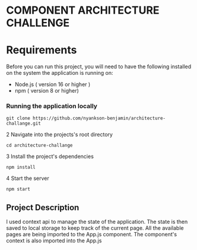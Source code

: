 # COMPONENT ARCHITECTURE CHALLENGE

# Requirements

Before you can run this project, you will need to have the following installed on the system the application is running on:

- Node.js ( version 16 or higher )
- npm ( version 8 or higher)

### Running the application locally

```shell
git clone https://github.com/nyankson-benjamin/architecture-challange.git
```

2 Navigate into the projects's root directory

```shell
cd architecture-challange
```

3 Install the project's dependencies

```shell
npm install
```

4 Start the server

```shell
npm start
```

## Project Description

I used context api to manage the state of the application.
The state is then saved to local storage to keep track of the current page.
All the available pages are being imported to the App.js component.
The component's context is also imported into the App.js
